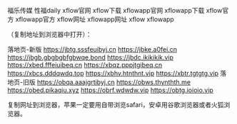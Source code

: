 福乐传媒 性福daily xflow官网 xflow下载 xflowapp官网 xflowapp下载 xflow官方 xflowapp官方 xflow网址 xflowapp网址 xflow xflowapp

（复制地址到浏览器中打开）：

落地页-新版
https://jbtg.sssfeuibyj.cn
https://jbke.a0fei.cn
https://jbgb.gbgbgbfgbwqe.bond
https://jbdc.ikikikik.vip
https://xbed.fffeiuibeq.cn
https://xbqz.pppjtgibeq.cn
https://xbcs.dddqwdq.top
https://xbhv.htnthnt.vip
https://xbtr.tgtgtg.vip
落地页-旧版
https://obqa.aaajgrtibyj.cn
https://obws.thynthth.me
https://obed.pikaqiu.xyz
https://obrf.wdwdw.vip
https://obtg.ioioio.vip

复制网址到浏览器，苹果一定要用自带浏览safari，安卓用谷歌浏览器或者火狐浏览器。
